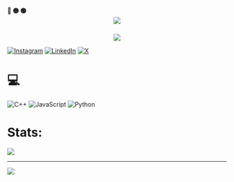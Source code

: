 <div align="left">
  <b><pwn>🔴 🟡 🟢</pwn></b>
</div>



<div align="center">

 
   <div align="center">
  <img src="https://readme-typing-svg.demolab.com/?lines=$+Hey,+ZAPE+here+:)&font=Fira%20Code&center=true&width=440&height=45&color=09e611&vCenter=true&pause=10&size=22" />
</div>

###

  ![](https://github-readme-stats.vercel.app/api/top-langs/?username=sangeeth-606&theme=dark&hide_border=false&include_all_commits=false&count_private=false&layout=compact)
</div>





[![Instagram](https://img.shields.io/badge/Instagram-%23E4405F.svg?logo=Instagram&logoColor=white)](https://instagram.com/s4ngeethh) [![LinkedIn](https://img.shields.io/badge/LinkedIn-%230077B5.svg?logo=linkedin&logoColor=white)](https://www.linkedin.com/in/sangeeth-m-883a4020a/) [![X](https://img.shields.io/badge/X-black.svg?logo=X&logoColor=white)](https://x.com/SangeethM20) 





# 💻
![C++](https://img.shields.io/badge/c++-%2300599C.svg?style=for-the-badge&logo=c%2B%2B&logoColor=white) ![JavaScript](https://img.shields.io/badge/javascript-%23323330.svg?style=for-the-badge&logo=javascript&logoColor=%23F7DF1E) ![Python](https://img.shields.io/badge/python-3670A0?style=for-the-badge&logo=python&logoColor=ffdd54)
# Stats:


![](https://github-readme-streak-stats.herokuapp.com/?user=sangeeth-606&theme=dark&hide_border=false)<br/>



---
[![](https://visitcount.itsvg.in/api?id=sangeeth-606&icon=0&color=0)](https://visitcount.itsvg.in)

<!-- Proudly created with GPRM ( https://gprm.itsvg.in ) -->
